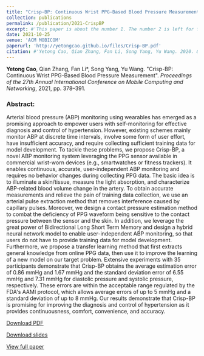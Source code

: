 ```yaml
---
title: "Crisp-BP: Continuous Wrist PPG-Based Blood Pressure Measurement"
collection: publications
permalink: /publication/2021-CrispBP
excerpt: #'This paper is about the number 1. The number 2 is left for future work.'
date: 2021-10-25
venue: 'ACM MOBICOM'
paperurl: 'http://yetongcao.github.io/files/Crisp-BP.pdf'
citation: #'Yetong Cao, Qian Zhang, Fan Li, Song Yang, Yu Wang. 2020. &quot;EarAce: Empowering Versatile Acoustic Sensing via Earable Active Noise Cancellation Platform.&quot; <i>Proceedings of the ACM on Interactive, Mobile, Wearable and Ubiquitous Technologies</i>. 7(2), 1-23.'
---
```

**Yetong Cao**, Qian Zhang, Fan Li*, Song Yang, Yu Wang. "Crisp-BP: Continuous Wrist PPG-Based Blood Pressure Measurement". _Proceedings of the 27th Annual International Conference on Mobile Computing and Networking_, 2021, pp. 378–391.


### Abstract:
Arterial blood pressure (ABP) monitoring using wearables has emerged as a promising approach to empower users with self-monitoring for effective diagnosis and control of hypertension. However, existing schemes mainly monitor ABP at discrete time intervals, involve some form of user effort, have insufficient accuracy, and require collecting sufficient training data for model development. To tackle these problems, we propose Crisp-BP, a novel ABP monitoring system leveraging the PPG sensor available in commercial wrist-worn devices (e.g., smartwatches or fitness trackers). It enables continuous, accurate, user-independent ABP monitoring and requires no behavior changes during collecting PPG data. The basic idea is to illuminate a skin/tissue, measure the light absorption, and characterize ABP-related blood volume change in the artery. To obtain accurate measurements and relieve the pain of training data collection, we use an arterial pulse extraction method that removes interference caused by capillary pulses. Moreover, we design a contact pressure estimation method to combat the deficiency of PPG waveform being sensitive to the contact pressure between the sensor and the skin. In addition, we leverage the great power of Bidirectional Long Short Term Memory and design a hybrid neural network model to enable user-independent ABP monitoring, so that users do not have to provide training data for model development. Furthermore, we propose a transfer learning method that first extracts general knowledge from online PPG data, then use it to improve the learning of a new model on our target problem. Extensive experiments with 35 participants demonstrate that Crisp-BP obtains the average estimation error of 0.86 mmHg and 1.67 mmHg and the standard deviation error of 6.55 mmHg and 7.31 mmHg for diastolic pressure and systolic pressure, respectively. These errors are within the acceptable range regulated by the FDA's AAMI protocol, which allows average errors of up to 5 mmHg and a standard deviation of up to 8 mmHg. Our results demonstrate that Crisp-BP is promising for improving the diagnosis and control of hypertension as it provides continuousness, comfort, convenience, and accuracy.

[<ins>Download PDF</ins>](../files/Crisp-BP.pdf)

[<ins>Download slides</ins>](../files/Mobicom-15min.pptx)

[<ins>View full paper</ins>](https://dl.acm.org/doi/abs/10.1145/3447993.3483241)
